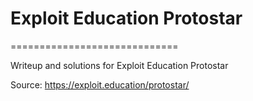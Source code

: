 # Exploit Education Protostar
=============================

Writeup and solutions for Exploit Education Protostar

Source: <https://exploit.education/protostar/>
